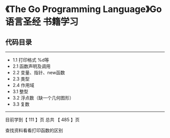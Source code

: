 # 《The Go Programming Language》Go语言圣经 书籍学习

## 代码目录
---

- 1.1 打印格式 %d等
- 2.1 函数声明及调用
- 2.2 变量、指针、new函数
- 2.3 类型
- 2.4 作用域
- 3.1 整型
- 3.2 浮点数（缺一个几何图形）
- 3.3 复数 


---
目前学到【 111 】页
总共   【 485 】页

查找资料看看打印函数的区别